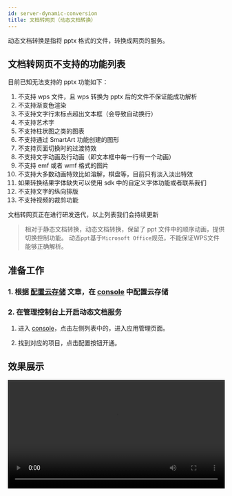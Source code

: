 ```yaml
---
id: server-dynamic-conversion
title: 文档转网页（动态文档转换）
---
```


动态文档转换是指将 pptx 格式的文件，转换成网页的服务。

## 文档转网页不支持的功能列表

目前已知无法支持的 pptx 功能如下：

1. 不支持 wps 文件，且 wps 转换为 pptx 后的文件不保证能成功解析
2. 不支持渐变色渲染
3. 不支持文字行末标点超出文本框（会导致自动换行）
4. 不支持艺术字
5. 不支持柱状图之类的图表
6. 不支持通过 SmartArt 功能创建的图形
7. 不支持页面切换时的过渡特效
8. 不支持文字动画及行动画（即文本框中每一行有一个动画）
9. 不支持 emf 或者 wmf 格式的图片
10. 不支持大多数动画特效比如溶解，棋盘等，目前只有淡入淡出特效
11. 如果转换结果字体缺失可以使用 sdk 中的自定义字体功能或者联系我们
12. 不支持文字的纵向排版
13. 不支持视频的裁剪功能

文档转网页正在进行研发迭代，以上列表我们会持续更新

>相对于静态文档转换，动态文档转换，保留了 ppt 文件中的顺序动画，提供切换控制功能。
>动态`ppt`基于`Microsoft Office`规范，不能保证WPS文件能够正确解析。

## 准备工作

### 1. 根据 [配置云存储](/docs/doc/add-driver) 文章，在 [console](https://console.netless.link) 中配置云存储

### 2. 在管理控制台上开启动态文档服务

1. 进入 [console](https://console.netless.link)，点击左侧列表中的，进入应用管理页面。

2. 找到对应的项目，点击配置按钮开通。

## 效果展示

<video style="width: 100%" loop="loop" autoplay="autoplay" id="video">
  <source id="mp4" src="https://white-sdk.oss-cn-beijing.aliyuncs.com/video/netless_pptx.mp4">
</video>
